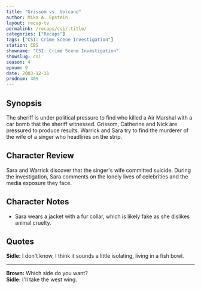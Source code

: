 ```yaml
---
title: "Grissom vs. Volcano"
author: Mika A. Epstein
layout: recap-tv
permalink: /recaps/csi/:title/
categories: ["Recaps"]
tags: ["CSI: Crime Scene Investigation"]
station: CBS
showname: "CSI: Crime Scene Investigation"
showslug: csi
season: 4
epnum: 9
date: 2003-12-11
prodnum: 409  
---
```


## Synopsis

The sheriff is under political pressure to find who killed a Air Marshal with a car bomb that the sheriff witnessed. Grissom, Catherine and Nick are pressured to produce results. Warrick and Sara try to find the murderer of the wife of a singer who headlines on the strip.

## Character Review

Sara and Warrick discover that the singer's wife committed suicide. During the investigation, Sara comments on the lonely lives of celebrities and the media exposure they face.

## Character Notes

* Sara wears a jacket with a fur collar, which is likely fake as she dislikes animal cruelty.

## Quotes

**Sidle:** I don't know, I think it sounds a little isolating, living in a fish bowl.  

- - -

**Brown:** Which side do you want?  
**Sidle:** I'll take the west wing.
